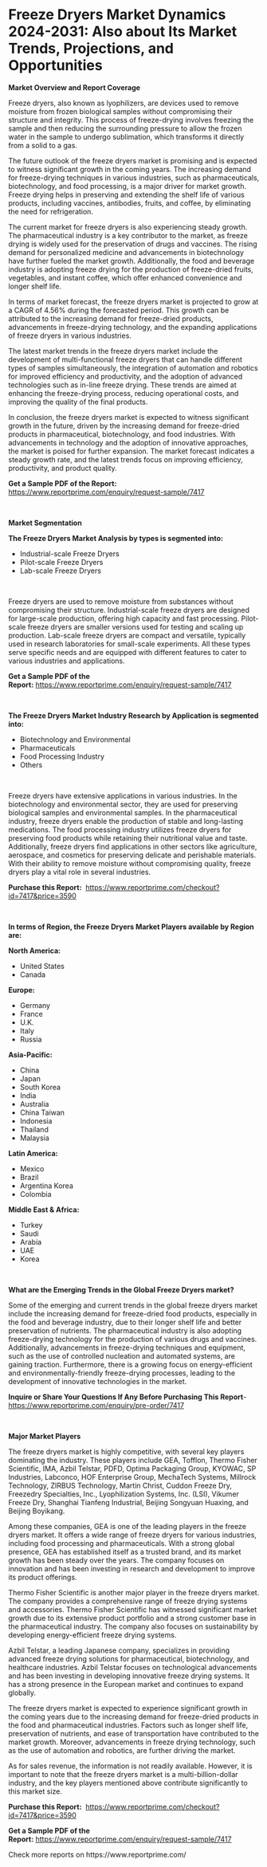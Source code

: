 <p><h1>Freeze Dryers Market Dynamics 2024-2031: Also about Its Market Trends, Projections, and Opportunities</h1></p><p><strong>Market Overview and Report Coverage</strong></p>
<p><p>Freeze dryers, also known as lyophilizers, are devices used to remove moisture from frozen biological samples without compromising their structure and integrity. This process of freeze-drying involves freezing the sample and then reducing the surrounding pressure to allow the frozen water in the sample to undergo sublimation, which transforms it directly from a solid to a gas.</p><p>The future outlook of the freeze dryers market is promising and is expected to witness significant growth in the coming years. The increasing demand for freeze-drying techniques in various industries, such as pharmaceuticals, biotechnology, and food processing, is a major driver for market growth. Freeze drying helps in preserving and extending the shelf life of various products, including vaccines, antibodies, fruits, and coffee, by eliminating the need for refrigeration.</p><p>The current market for freeze dryers is also experiencing steady growth. The pharmaceutical industry is a key contributor to the market, as freeze drying is widely used for the preservation of drugs and vaccines. The rising demand for personalized medicine and advancements in biotechnology have further fueled the market growth. Additionally, the food and beverage industry is adopting freeze drying for the production of freeze-dried fruits, vegetables, and instant coffee, which offer enhanced convenience and longer shelf life.</p><p>In terms of market forecast, the freeze dryers market is projected to grow at a CAGR of 4.56% during the forecasted period. This growth can be attributed to the increasing demand for freeze-dried products, advancements in freeze-drying technology, and the expanding applications of freeze dryers in various industries.</p><p>The latest market trends in the freeze dryers market include the development of multi-functional freeze dryers that can handle different types of samples simultaneously, the integration of automation and robotics for improved efficiency and productivity, and the adoption of advanced technologies such as in-line freeze drying. These trends are aimed at enhancing the freeze-drying process, reducing operational costs, and improving the quality of the final products.</p><p>In conclusion, the freeze dryers market is expected to witness significant growth in the future, driven by the increasing demand for freeze-dried products in pharmaceutical, biotechnology, and food industries. With advancements in technology and the adoption of innovative approaches, the market is poised for further expansion. The market forecast indicates a steady growth rate, and the latest trends focus on improving efficiency, productivity, and product quality.</p></p>
<p><strong>Get a Sample PDF of the Report:</strong> <a href="https://www.reportprime.com/enquiry/request-sample/7417">https://www.reportprime.com/enquiry/request-sample/7417</a></p>
<p>&nbsp;</p>
<p><strong>Market Segmentation</strong></p>
<p><strong>The Freeze Dryers Market Analysis by types is segmented into:</strong></p>
<p><ul><li>Industrial-scale Freeze Dryers</li><li>Pilot-scale Freeze Dryers</li><li>Lab-scale Freeze Dryers</li></ul></p>
<p>&nbsp;</p>
<p><p>Freeze dryers are used to remove moisture from substances without compromising their structure. Industrial-scale freeze dryers are designed for large-scale production, offering high capacity and fast processing. Pilot-scale freeze dryers are smaller versions used for testing and scaling up production. Lab-scale freeze dryers are compact and versatile, typically used in research laboratories for small-scale experiments. All these types serve specific needs and are equipped with different features to cater to various industries and applications.</p></p>
<p><strong>Get a Sample PDF of the Report:</strong>&nbsp;<a href="https://www.reportprime.com/enquiry/request-sample/7417">https://www.reportprime.com/enquiry/request-sample/7417</a></p>
<p>&nbsp;</p>
<p><strong>The Freeze Dryers Market Industry Research by Application is segmented into:</strong></p>
<p><ul><li>Biotechnology and Environmental</li><li>Pharmaceuticals</li><li>Food Processing Industry</li><li>Others</li></ul></p>
<p>&nbsp;</p>
<p><p>Freeze dryers have extensive applications in various industries. In the biotechnology and environmental sector, they are used for preserving biological samples and environmental samples. In the pharmaceutical industry, freeze dryers enable the production of stable and long-lasting medications. The food processing industry utilizes freeze dryers for preserving food products while retaining their nutritional value and taste. Additionally, freeze dryers find applications in other sectors like agriculture, aerospace, and cosmetics for preserving delicate and perishable materials. With their ability to remove moisture without compromising quality, freeze dryers play a vital role in several industries.</p></p>
<p><strong>Purchase this Report:</strong>&nbsp; <a href="https://www.reportprime.com/checkout?id=7417&price=3590">https://www.reportprime.com/checkout?id=7417&price=3590</a></p>
<p>&nbsp;</p>
<p><strong>In terms of Region, the Freeze Dryers Market Players available by Region are:</strong></p>
<p>
    <p> <strong> North America: </strong>
        <ul>
            <li>United States</li>
            <li>Canada</li>
        </ul>
        </p> 
    <p> <strong> Europe: </strong>
        <ul>
            <li>Germany</li>
            <li>France</li>
            <li>U.K.</li>
            <li>Italy</li>
            <li>Russia</li>
        </ul>
        </p> 
    <p> <strong> Asia-Pacific: </strong>
        <ul>
            <li>China</li>
            <li>Japan</li>
            <li>South Korea</li>
            <li>India</li>
            <li>Australia</li>
            <li>China Taiwan</li>
            <li>Indonesia</li>
            <li>Thailand</li>
            <li>Malaysia</li>
        </ul>
        </p> 
    <p> <strong> Latin America: </strong>
        <ul>
            <li>Mexico</li>
            <li>Brazil</li>
            <li>Argentina Korea</li>
            <li>Colombia</li>
        </ul>
        </p> 
    <p> <strong> Middle East & Africa: </strong>
        <ul>
            <li>Turkey</li>
            <li>Saudi</li>
            <li>Arabia</li>
            <li>UAE</li>
            <li>Korea</li>
        </ul>
    </p>
    </p>
<p>&nbsp;</p>
<p><strong>What are the Emerging Trends in the Global Freeze Dryers market?</strong></p>
<p><p>Some of the emerging and current trends in the global freeze dryers market include the increasing demand for freeze-dried food products, especially in the food and beverage industry, due to their longer shelf life and better preservation of nutrients. The pharmaceutical industry is also adopting freeze-drying technology for the production of various drugs and vaccines. Additionally, advancements in freeze-drying techniques and equipment, such as the use of controlled nucleation and automated systems, are gaining traction. Furthermore, there is a growing focus on energy-efficient and environmentally-friendly freeze-drying processes, leading to the development of innovative technologies in the market.</p></p>
<p><strong>Inquire or Share Your Questions If Any Before Purchasing This Report</strong>- <a href="https://www.reportprime.com/enquiry/pre-order/7417">https://www.reportprime.com/enquiry/pre-order/7417</a></p>
<p>&nbsp;</p>
<p><strong>Major Market Players</strong></p>
<p><p>The freeze dryers market is highly competitive, with several key players dominating the industry. These players include GEA, Tofflon, Thermo Fisher Scientific, IMA, Azbil Telstar, PDFD, Optima Packaging Group, KYOWAC, SP Industries, Labconco, HOF Enterprise Group, MechaTech Systems, Millrock Technology, ZIRBUS Technology, Martin Christ, Cuddon Freeze Dry, Freezedry Specialties, Inc., Lyophilization Systems, Inc. (LSI), Vikumer Freeze Dry, Shanghai Tianfeng Industrial, Beijing Songyuan Huaxing, and Beijing Boyikang.</p><p>Among these companies, GEA is one of the leading players in the freeze dryers market. It offers a wide range of freeze dryers for various industries, including food processing and pharmaceuticals. With a strong global presence, GEA has established itself as a trusted brand, and its market growth has been steady over the years. The company focuses on innovation and has been investing in research and development to improve its product offerings.</p><p>Thermo Fisher Scientific is another major player in the freeze dryers market. The company provides a comprehensive range of freeze drying systems and accessories. Thermo Fisher Scientific has witnessed significant market growth due to its extensive product portfolio and a strong customer base in the pharmaceutical industry. The company also focuses on sustainability by developing energy-efficient freeze drying systems.</p><p>Azbil Telstar, a leading Japanese company, specializes in providing advanced freeze drying solutions for pharmaceutical, biotechnology, and healthcare industries. Azbil Telstar focuses on technological advancements and has been investing in developing innovative freeze drying systems. It has a strong presence in the European market and continues to expand globally.</p><p>The freeze dryers market is expected to experience significant growth in the coming years due to the increasing demand for freeze-dried products in the food and pharmaceutical industries. Factors such as longer shelf life, preservation of nutrients, and ease of transportation have contributed to the market growth. Moreover, advancements in freeze drying technology, such as the use of automation and robotics, are further driving the market.</p><p>As for sales revenue, the information is not readily available. However, it is important to note that the freeze dryers market is a multi-billion-dollar industry, and the key players mentioned above contribute significantly to this market size.</p></p>
<p><strong>Purchase this Report:</strong>&nbsp;&nbsp;<a href="https://www.reportprime.com/checkout?id=7417&price=3590">https://www.reportprime.com/checkout?id=7417&price=3590</a></p>
<p></p>
<p><strong>Get a Sample PDF of the Report:</strong>&nbsp;<a href="https://www.reportprime.com/enquiry/request-sample/7417">https://www.reportprime.com/enquiry/request-sample/7417</a></p>
<p>Check more reports on https://www.reportprime.com/</p>